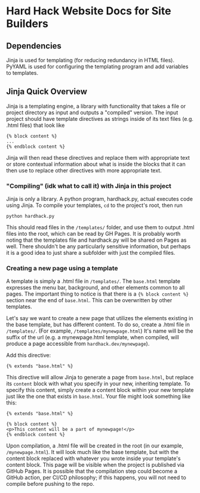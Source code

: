 # Hard Hack Website Docs for Site Builders

## Dependencies
Jinja is used for templating (for reducing redundancy in HTML files). PyYAML is
used for configuring the templating program and add variables to templates.

## Jinja Quick Overview

Jinja is a templating engine, a library with 
functionality that takes a file or project directory
as input and outputs a "compiled" version. The input project should have 
template directives as strings inside of its text files (e.g. .html files) that
look like 

```
{% block content %}
...
{% endblock content %}
```

Jinja will then read these directives and replace them with appropriate text
or store contextual information about what is inside the blocks that it can
then use to replace other directives with more appropriate text.

### "Compiling" (idk what to call it) with Jinja in this project
Jinja is only a library. A python program, hardhack.py, actual executes code
using Jinja. To compile your templates, `cd` to the project's root, then run 

```
python hardhack.py
```

This should read files in the `/templates/` folder, and use them to output .html
files into the root, which can be read by GH Pages. It is probably worth noting
that the templates file and hardhack.py will be shared on Pages as well. 
There shouldn't be any particularly sensitive information, but perhaps it is a
good idea to just share a subfolder with just the compiled files.

### Creating a new page using a template

A template is simply a .html file in `/templates/`. The `base.html` template
expresses the menu bar, background, and other elements common to all pages.
The important thing to notice is that there is a `{% block content %}` section
near the end of `base.html`. This can be overwritten by other templates.

Let's say we want to create a new page that utilizes the elements existing in 
the base template, but has different content. To do so, create a .html file
in `/templates/`. (For example, `/templates/mynewpage.html`)
It's name will be the suffix of the url (e.g. a mynewpage.html template,
when compiled,
will produce a page accessible from `hardhack.dev/mynewpage`).

Add this directive: 
```
{% extends "base.html" %}
```

This directive will allow Jinja to generate a page from `base.html`, but
replace its `content` block with what you specify in your new, inheriting 
template. To specify this content, simply create a content block within 
your new template just like the one that exists in `base.html`. 
Your file might look something like this:

```
{% extends "base.html" %}

{% block content %}
<p>This content will be a part of mynewpage!</p>
{% endblock content %}
```

Upon compilation, a .html file will be created in the root (in our example, 
`/mynewpage.html`). It will look much like the base template, but with the 
content block replaced with whatever you wrote inside your template's content
block. This page will be visible when the project is published via GitHub Pages.
It is possible that the compilation step could become a GitHub action, per 
CI/CD philosophy; if this happens, you will not need to compile before 
pushing to the repo.